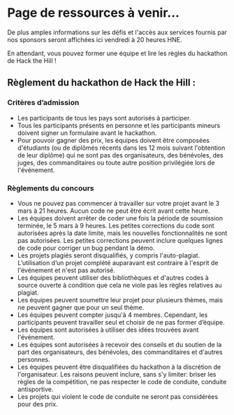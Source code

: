 # Page de ressources à venir...

De plus amples informations sur les défis et l'accès aux services fournis par nos sponsors seront affichées ici vendredi à 20 heures HNE.

En attendant, vous pouvez former une équipe et lire les règles du hackathon de Hack the Hill !

## Règlement du hackathon de Hack the Hill :

### Critères d’admission

- Les participants de tous les pays sont autorisés à participer.
- Tous les participants présents en personne et les participants mineurs doivent signer un formulaire avant le hackathon.
- Pour pouvoir gagner des prix, les équipes doivent être composées d'étudiants (ou de diplômés récents dans les 12 mois suivant l'obtention de leur diplôme) qui ne sont pas des organisateurs, des bénévoles, des juges, des commanditaires ou toute autre position privilégiée lors de l'événement.

### Règlements du concours

- Vous ne pouvez pas commencer à travailler sur votre projet avant le 3 mars à 21 heures. Aucun code ne peut être écrit avant cette heure.
- Les équipes doivent arrêter de coder une fois la période de soumission terminée, le 5 mars à 9 heures. Les petites corrections du code sont autorisées après la date limite, mais les nouvelles fonctionnalités ne sont pas autorisées. Les petites corrections peuvent inclure quelques lignes de code pour corriger un bug pendant la démo.
- Les projets plagiés seront disqualifiés, y compris l'auto-plagiat. L’utilisation d’un projet complété auparavant est contraire à l'esprit de l'événement et n'est pas autorisé.
- Les équipes peuvent utiliser des bibliothèques et d'autres codes à source ouverte à condition que cela ne viole pas les règles relatives au plagiat.
- Les équipes peuvent soumettre leur projet pour plusieurs thèmes, mais ne peuvent gagner que pour un seul thème.
- Les équipes peuvent compter jusqu'à 4 membres. Cependant, les participants peuvent travailler seul et choisir de ne pas former d’équipe.
- Les équipes sont autorisées à utiliser des idées trouvées avant l'événement.
- Les équipes sont autorisées à recevoir des conseils et du soutien de la part des organisateurs, des bénévoles, des commanditaires et d'autres personnes.
- Les équipes peuvent être disqualifiées du hackathon à la discrétion de l'organisateur. Les raisons peuvent inclure, sans s'y limiter: briser les règles de la compétition, ne pas respecter le code de conduite, conduite antisportive.
- Les projets qui violent le code de conduite ne seront pas considérées pour des prix.

